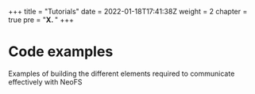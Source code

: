 +++
title = "Tutorials"
date = 2022-01-18T17:41:38Z
weight = 2
chapter = true
pre = "<b>X. </b>"
+++

# Code examples

Examples of building the different elements required to communicate effectively with NeoFS
